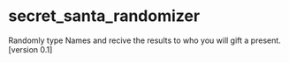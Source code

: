 # secret_santa_randomizer
Randomly type Names and recive the results to who you will gift a present. [version 0.1]
